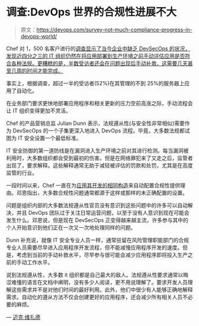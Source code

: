 # 调查:DevOps 世界的合规性进展不大

> 原文：<https://devops.com/survey-not-much-compliance-progress-in-devops-world/>

Chef 对 1，500 名客户进行的[调查显示了当今企业中缺乏 DevSecOps 的状况，发现近四分之三的 IT 组织仍然在将应用部署到生产环境之前手动评估应用是否符合各种法规。更糟糕的是，半数受访者还会在问题出现后手动补救，这需要几天甚至几周的时间才能完成。](https://blog.chef.io/2018/01/30/2018-compliance-survey-compliance-lays-path-to-agility-for-software-delivery-with-detect-correct-automate-approach/)

事实上，根据调查，超过一半的受访者(52%)在其管理的不到 25%的服务器上应用了自动化。

在业务部门要求更快地部署应用程序和相关更新的压力空前高涨之际，手动流程会让 IT 组织变得更加不灵活。

Chef 的产品营销总监 Julian Dunn 表示，法规遵从性(与安全性非常相似)需要作为 DevSecOps 的一个子集更深入地进入 DevOps 流程。毕竟，大多数法规都试图为 IT 安全设置一个最低标准。

IT 安全防御的第一道防线是在漏洞进入生产环境之前对其进行检测。每当漏洞被利用时，大多数组织都会受到最初的伤害。但是在网络罪犯来了又走之后，监管者出现了，要求解释。这些解释通常无助于减轻被评估的罚款和处罚，尤其是在高度监管的行业。

一段时间以来，Chef 一直在为[应用其开发的相同构造](https://devops.com/chef-automation-compliance-mandates/)来自动配置合规性提供理由。邓恩指出，大多数合规性问题通常都源于这样或那样的未正确配置的设置。

问题是组织内部的大多数法规遵从性官员没有意识到这些问题中的许多可以自动解决，并且 DevOps 团队过于关注日常运营问题，以至于没有人意识到现在可能会发生什么。邓恩说，但是现在 DevSecOps 正变得越来越主流，许多参与其中的个人开始意识到他们正在一次又一次地处理同样的问题。

Dunn 补充说，就像 IT 安全专业人员一样，通常驻留在风险管理职能部门的合规专业人员需要尽早进入应用程序开发流程，但不能减慢应用程序开发的速度。但是，考虑到当前的手动补救水平，尽早参与很可能会减少应用程序即将投入生产之前的手动工作水平。

说到法规遵从性，大多数 it 组织都是自己最大的敌人。法规遵从性要求通常以晦涩难懂的语言在文档中阐明，没有多少人阅读，更不用说理解了。要求开发人员理解这些需求并不是对他们时间的最好利用。此外，他们中很少有人能够正确地解释需求。自动化的遵从方法不仅会创建更好的应用程序，还会减少所有相关人员不必要的麻烦。

— [迈克·维扎德](https://devops.com/author/mike-vizard/)